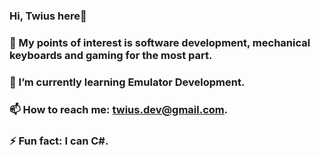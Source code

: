 ### Hi, Twius here👋
### 💬 My points of interest is software development, mechanical keyboards and gaming for the most part.
### 🌱 I’m currently learning Emulator Development.
### 📫 How to reach me: twius.dev@gmail.com.
### ⚡ Fun fact: I can C#.
